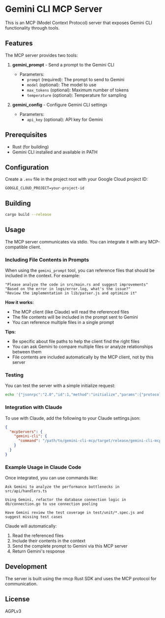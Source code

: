 # Gemini CLI MCP Server

This is an MCP (Model Context Protocol) server that exposes Gemini CLI functionality through tools.

## Features

The MCP server provides two tools:

1. **gemini_prompt** - Send a prompt to the Gemini CLI
   - Parameters:
     - `prompt` (required): The prompt to send to Gemini
     - `model` (optional): The model to use
     - `max_tokens` (optional): Maximum number of tokens
     - `temperature` (optional): Temperature for sampling

2. **gemini_config** - Configure Gemini CLI settings
   - Parameters:
     - `api_key` (optional): API key for Gemini

## Prerequisites

- Rust (for building)
- Gemini CLI installed and available in PATH

## Configuration

Create a `.env` file in the project root with your Google Cloud project ID:

```
GOOGLE_CLOUD_PROJECT=your-project-id
```

## Building

```bash
cargo build --release
```

## Usage

The MCP server communicates via stdio. You can integrate it with any MCP-compatible client.

### Including File Contents in Prompts

When using the `gemini_prompt` tool, you can reference files that should be included in the context. For example:

```
"Please analyze the code in src/main.rs and suggest improvements"
"Based on the error in logs/error.log, what's the issue?"
"Review the implementation in lib/parser.js and optimize it"
```

**How it works:**
- The MCP client (like Claude) will read the referenced files
- The file contents will be included in the prompt sent to Gemini
- You can reference multiple files in a single prompt

**Tips:**
- Be specific about file paths to help the client find the right files
- You can ask Gemini to compare multiple files or analyze relationships between them
- File contents are included automatically by the MCP client, not by this server

### Testing

You can test the server with a simple initialize request:

```bash
echo '{"jsonrpc":"2.0","id":1,"method":"initialize","params":{"protocolVersion":"2024-11-05","capabilities":{},"clientInfo":{"name":"test-client","version":"1.0.0"}}}' | ./target/release/gemini-cli-mcp
```

### Integration with Claude

To use with Claude, add the following to your Claude settings.json:

```json
{
  "mcpServers": {
    "gemini-cli": {
      "command": "/path/to/gemini-cli-mcp/target/release/gemini-cli-mcp"
    }
  }
}
```

### Example Usage in Claude Code

Once integrated, you can use commands like:

```
Ask Gemini to analyze the performance bottlenecks in src/api/handlers.ts
```

```
Using Gemini, refactor the database connection logic in db/connection.go to use connection pooling
```

```
Have Gemini review the test coverage in test/unit/*.spec.js and suggest missing test cases
```

Claude will automatically:
1. Read the referenced files
2. Include their contents in the context
3. Send the complete prompt to Gemini via this MCP server
4. Return Gemini's response

## Development

The server is built using the rmcp Rust SDK and uses the MCP protocol for communication.

## License

AGPLv3
